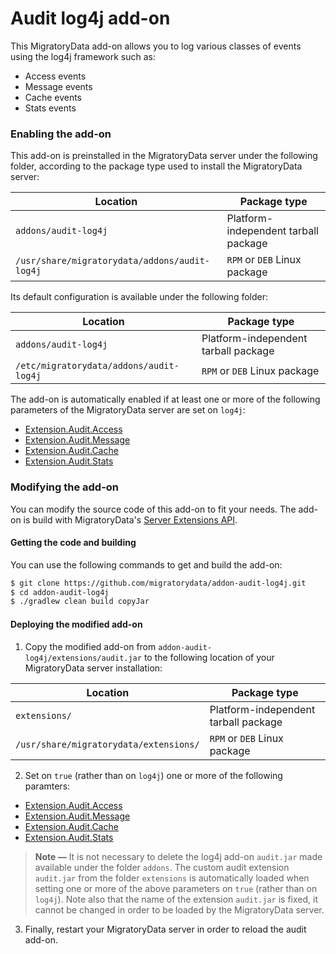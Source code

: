 # Audit log4j add-on

This MigratoryData add-on allows you to log various classes of events using the log4j framework such as:
* Access events
* Message events 
* Cache events 
* Stats events 

### Enabling the add-on

This add-on is preinstalled in the MigratoryData server under the following folder,
according to the package type used to install the MigratoryData server:

| Location                                       | Package type                         |
|------------------------------------------------|--------------------------------------|
| `addons/audit-log4j`                           | Platform-independent tarball package |
| `/usr/share/migratorydata/addons/audit-log4j`  | `RPM` or `DEB` Linux package         |

Its default configuration is available under the following folder:

| Location                                    | Package type                         |
|---------------------------------------------|--------------------------------------|
| `addons/audit-log4j`                        | Platform-independent tarball package |
| `/etc/migratorydata/addons/audit-log4j`     | `RPM` or `DEB` Linux package         |

The add-on is automatically enabled if at least one or more of the following parameters of the MigratoryData server are set on `log4j`:
* <a target="_blank" href="https://migratorydata.com/docs/migratorydata/configuration/advanced-paramters/#extensionauditaccess">Extension.Audit.Access</a>
* <a target="_blank" href="https://migratorydata.com/docs/migratorydata/configuration/advanced-paramters/#extensionauditmessage">Extension.Audit.Message</a>
* <a target="_blank" href="https://migratorydata.com/docs/migratorydata/configuration/advanced-paramters/#extensionauditcache">Extension.Audit.Cache</a>
* <a target="_blank" href="https://migratorydata.com/docs/migratorydata/configuration/advanced-paramters/#extensionauditstats">Extension.Audit.Stats</a>

### Modifying the add-on

You can modify the source code of this add-on to fit your needs. The add-on is build with MigratoryData's <a target="_blank" href="https://mvnrepository.com/artifact/com.migratorydata/server-extensions-api">Server Extensions API</a>.

#### Getting the code and building

You can use the following commands to get and build the add-on:

```bash
$ git clone https://github.com/migratorydata/addon-audit-log4j.git
$ cd addon-audit-log4j
$ ./gradlew clean build copyJar
```

#### Deploying the modified add-on

1. Copy the modified add-on from `addon-audit-log4j/extensions/audit.jar` to the following location of your MigratoryData server installation:

| Location                          | Package type                         |
|-----------------------------------|--------------------------------------|
| `extensions/`                     | Platform-independent tarball package |
| `/usr/share/migratorydata/extensions/`  | `RPM` or `DEB` Linux package         |

2. Set on `true` (rather than on `log4j`) one or more of the following paramters:

* <a target="_blank" href="https://migratorydata.com/docs/migratorydata/configuration/advanced-paramters/#extensionauditaccess">Extension.Audit.Access</a>
* <a target="_blank" href="https://migratorydata.com/docs/migratorydata/configuration/advanced-paramters/#extensionauditmessage">Extension.Audit.Message</a>
* <a target="_blank" href="https://migratorydata.com/docs/migratorydata/configuration/advanced-paramters/#extensionauditcache">Extension.Audit.Cache</a>
* <a target="_blank" href="https://migratorydata.com/docs/migratorydata/configuration/advanced-paramters/#extensionauditstats">Extension.Audit.Stats</a>


> **Note &mdash;**
> It is not necessary to delete the log4j add-on `audit.jar` made available under the folder `addons`. The custom audit extension 
> `audit.jar` from the folder `extensions` is automatically loaded when setting one or more of the above parameters on `true` (rather than on `log4j`). Note also that the name of the extension `audit.jar` is fixed, it cannot be changed in order to be loaded by the MigratoryData server. 

3. Finally, restart your MigratoryData server in order to reload the audit add-on.
